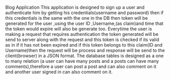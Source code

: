 Blog Application 
This application is designed to sign up a user and authenticate him by getting his credentials(username and password) then if this credentials is the same with the one in the DB then token will be generated for the user ,using the user ID ,Username,(as claim)and time that the token would expire will also be generate too.
Everytime the user is making a request that requires authentication the token generated will be send to server along with the request and this token is checked if its valid as in if it has not been expired and if this token belongs to this claim(ID and Username)then the request will be process and response will be send to the client(browser) in a JSON format.
The database tables is designed as a one to many relation (a user can have many posts and a posts can have many comments),therefore a user can post a post and can also comment on it and another user signed in can also comment on it.